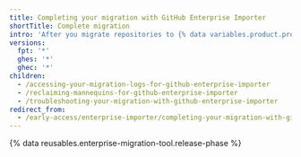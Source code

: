 ```yaml
---
title: Completing your migration with GitHub Enterprise Importer
shortTitle: Complete migration
intro: 'After you migrate repositories to {% data variables.product.prodname_dotcom %}, you can access migration logs, reclaim mannequins, and troubleshoot any unexpected results.'
versions:
  fpt: '*'
  ghes: '*'
  ghec: '*'
children:
  - /accessing-your-migration-logs-for-github-enterprise-importer
  - /reclaiming-mannequins-for-github-enterprise-importer
  - /troubleshooting-your-migration-with-github-enterprise-importer
redirect_from:
  - /early-access/enterprise-importer/completing-your-migration-with-github-enterprise-importer
---
```


{% data reusables.enterprise-migration-tool.release-phase %}
